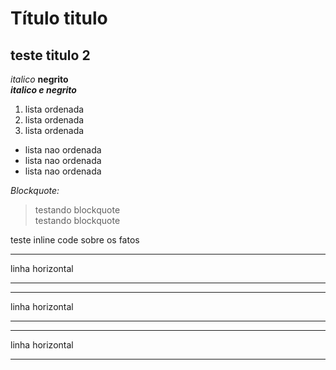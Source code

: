 # Título titulo
## teste titulo 2

*italico* **negrito**  
***italico e negrito***
1. lista ordenada
2. lista ordenada
3. lista ordenada

* lista nao ordenada
* lista nao ordenada
* lista nao ordenada

*Blockquote:*
> testando blockquote  
> testando blockquote


teste inline code <addr>
sobre os fatos 


------------
linha horizontal
************  
  
---
linha horizontal
***

* * *
linha horizontal
- - -